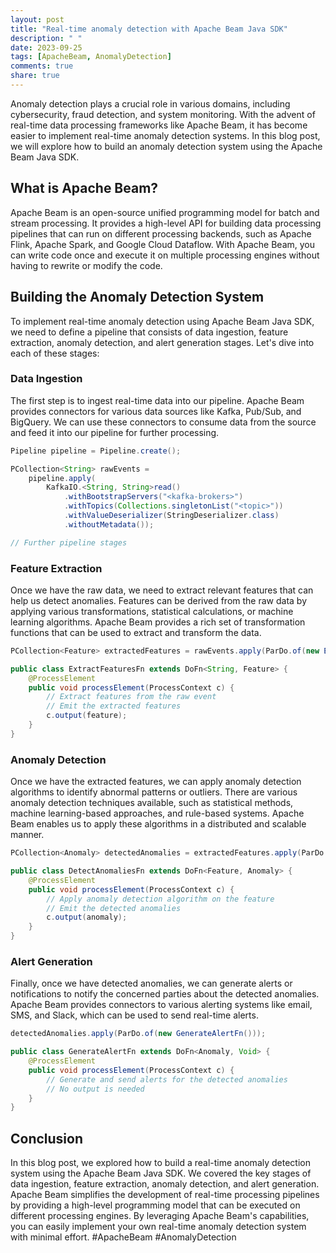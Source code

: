 ```yaml
---
layout: post
title: "Real-time anomaly detection with Apache Beam Java SDK"
description: " "
date: 2023-09-25
tags: [ApacheBeam, AnomalyDetection]
comments: true
share: true
---
```


Anomaly detection plays a crucial role in various domains, including cybersecurity, fraud detection, and system monitoring. With the advent of real-time data processing frameworks like Apache Beam, it has become easier to implement real-time anomaly detection systems. In this blog post, we will explore how to build an anomaly detection system using the Apache Beam Java SDK.

## What is Apache Beam?

Apache Beam is an open-source unified programming model for batch and stream processing. It provides a high-level API for building data processing pipelines that can run on different processing backends, such as Apache Flink, Apache Spark, and Google Cloud Dataflow. With Apache Beam, you can write code once and execute it on multiple processing engines without having to rewrite or modify the code.

## Building the Anomaly Detection System

To implement real-time anomaly detection using Apache Beam Java SDK, we need to define a pipeline that consists of data ingestion, feature extraction, anomaly detection, and alert generation stages. Let's dive into each of these stages:

### Data Ingestion

The first step is to ingest real-time data into our pipeline. Apache Beam provides connectors for various data sources like Kafka, Pub/Sub, and BigQuery. We can use these connectors to consume data from the source and feed it into our pipeline for further processing.

```java
Pipeline pipeline = Pipeline.create();

PCollection<String> rawEvents =
    pipeline.apply(
        KafkaIO.<String, String>read()
            .withBootstrapServers("<kafka-brokers>")
            .withTopics(Collections.singletonList("<topic>"))
            .withValueDeserializer(StringDeserializer.class)
            .withoutMetadata());

// Further pipeline stages
```

### Feature Extraction

Once we have the raw data, we need to extract relevant features that can help us detect anomalies. Features can be derived from the raw data by applying various transformations, statistical calculations, or machine learning algorithms. Apache Beam provides a rich set of transformation functions that can be used to extract and transform the data.

```java
PCollection<Feature> extractedFeatures = rawEvents.apply(ParDo.of(new ExtractFeaturesFn()));

public class ExtractFeaturesFn extends DoFn<String, Feature> {
    @ProcessElement
    public void processElement(ProcessContext c) {
        // Extract features from the raw event
        // Emit the extracted features
        c.output(feature);
    }
}

```

### Anomaly Detection

Once we have the extracted features, we can apply anomaly detection algorithms to identify abnormal patterns or outliers. There are various anomaly detection techniques available, such as statistical methods, machine learning-based approaches, and rule-based systems. Apache Beam enables us to apply these algorithms in a distributed and scalable manner.

```java
PCollection<Anomaly> detectedAnomalies = extractedFeatures.apply(ParDo.of(new DetectAnomaliesFn()));

public class DetectAnomaliesFn extends DoFn<Feature, Anomaly> {
    @ProcessElement
    public void processElement(ProcessContext c) {
        // Apply anomaly detection algorithm on the feature
        // Emit the detected anomalies
        c.output(anomaly);
    }
}
```

### Alert Generation

Finally, once we have detected anomalies, we can generate alerts or notifications to notify the concerned parties about the detected anomalies. Apache Beam provides connectors to various alerting systems like email, SMS, and Slack, which can be used to send real-time alerts.

```java
detectedAnomalies.apply(ParDo.of(new GenerateAlertFn()));

public class GenerateAlertFn extends DoFn<Anomaly, Void> {
    @ProcessElement
    public void processElement(ProcessContext c) {
        // Generate and send alerts for the detected anomalies
        // No output is needed
    }
}
```

## Conclusion

In this blog post, we explored how to build a real-time anomaly detection system using the Apache Beam Java SDK. We covered the key stages of data ingestion, feature extraction, anomaly detection, and alert generation. Apache Beam simplifies the development of real-time processing pipelines by providing a high-level programming model that can be executed on different processing engines. By leveraging Apache Beam's capabilities, you can easily implement your own real-time anomaly detection system with minimal effort. #ApacheBeam #AnomalyDetection
